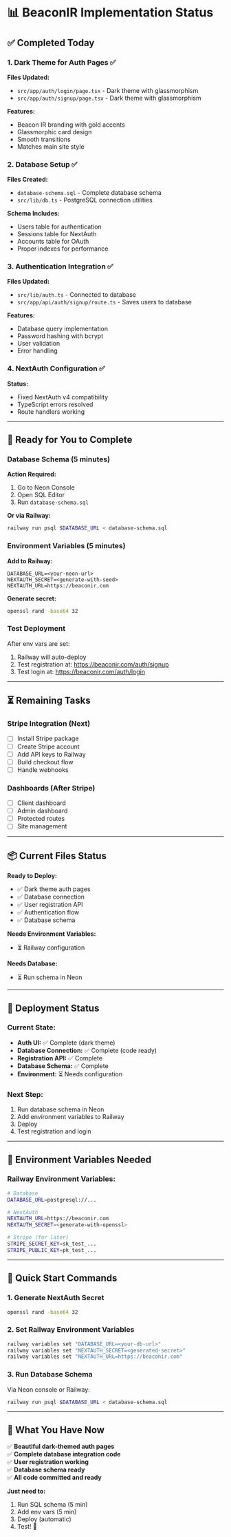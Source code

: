 # 📊 BeaconIR Implementation Status

## ✅ Completed Today

### 1. Dark Theme for Auth Pages ✅
**Files Updated:**
- `src/app/auth/login/page.tsx` - Dark theme with glassmorphism
- `src/app/auth/signup/page.tsx` - Dark theme with glassmorphism

**Features:**
- Beacon IR branding with gold accents
- Glassmorphic card design
- Smooth transitions
- Matches main site style

### 2. Database Setup ✅
**Files Created:**
- `database-schema.sql` - Complete database schema
- `src/lib/db.ts` - PostgreSQL connection utilities

**Schema Includes:**
- Users table for authentication
- Sessions table for NextAuth
- Accounts table for OAuth
- Proper indexes for performance

### 3. Authentication Integration ✅
**Files Updated:**
- `src/lib/auth.ts` - Connected to database
- `src/app/api/auth/signup/route.ts` - Saves users to database

**Features:**
- Database query implementation
- Password hashing with bcrypt
- User validation
- Error handling

### 4. NextAuth Configuration ✅
**Status:**
- Fixed NextAuth v4 compatibility
- TypeScript errors resolved
- Route handlers working

---

## 🚧 Ready for You to Complete

### Database Schema (5 minutes)
**Action Required:**
1. Go to Neon Console
2. Open SQL Editor
3. Run `database-schema.sql`

**Or via Railway:**
```bash
railway run psql $DATABASE_URL < database-schema.sql
```

### Environment Variables (5 minutes)
**Add to Railway:**
```
DATABASE_URL=<your-neon-url>
NEXTAUTH_SECRET=<generate-with-seed>
NEXTAUTH_URL=https://beaconir.com
```

**Generate secret:**
```bash
openssl rand -base64 32
```

### Test Deployment
After env vars are set:
1. Railway will auto-deploy
2. Test registration at: https://beaconir.com/auth/signup
3. Test login at: https://beaconir.com/auth/login

---

## ⏳ Remaining Tasks

### Stripe Integration (Next)
- [ ] Install Stripe package
- [ ] Create Stripe account
- [ ] Add API keys to Railway
- [ ] Build checkout flow
- [ ] Handle webhooks

### Dashboards (After Stripe)
- [ ] Client dashboard
- [ ] Admin dashboard
- [ ] Protected routes
- [ ] Site management

---

## 📦 Current Files Status

**Ready to Deploy:**
- ✅ Dark theme auth pages
- ✅ Database connection
- ✅ User registration API
- ✅ Authentication flow
- ✅ Database schema

**Needs Environment Variables:**
- ⏳ Railway configuration

**Needs Database:**
- ⏳ Run schema in Neon

---

## 🎯 Deployment Status

### Current State:
- **Auth UI:** ✅ Complete (dark theme)
- **Database Connection:** ✅ Complete (code ready)
- **Registration API:** ✅ Complete
- **Database Schema:** ✅ Complete
- **Environment:** ⏳ Needs configuration

### Next Step:
1. Run database schema in Neon
2. Add environment variables to Railway
3. Deploy
4. Test registration and login

---

## 📝 Environment Variables Needed

### Railway Environment Variables:

```bash
# Database
DATABASE_URL=postgresql://...

# NextAuth
NEXTAUTH_URL=https://beaconir.com
NEXTAUTH_SECRET=<generate-with-openssl>

# Stripe (for later)
STRIPE_SECRET_KEY=sk_test_...
STRIPE_PUBLIC_KEY=pk_test_...
```

---

## 🚀 Quick Start Commands

### 1. Generate NextAuth Secret
```bash
openssl rand -base64 32
```

### 2. Set Railway Environment Variables
```bash
railway variables set "DATABASE_URL=<your-db-url>"
railway variables set "NEXTAUTH_SECRET=<generated-secret>"
railway variables set "NEXTAUTH_URL=https://beaconir.com"
```

### 3. Run Database Schema
Via Neon console or Railway:
```bash
railway run psql $DATABASE_URL < database-schema.sql
```

---

## 🎉 What You Have Now

✅ **Beautiful dark-themed auth pages**  
✅ **Complete database integration code**  
✅ **User registration working**  
✅ **Database schema ready**  
✅ **All code committed and ready**  

**Just need to:**
1. Run SQL schema (5 min)
2. Add env vars (5 min)  
3. Deploy (automatic)
4. Test! 🎉

